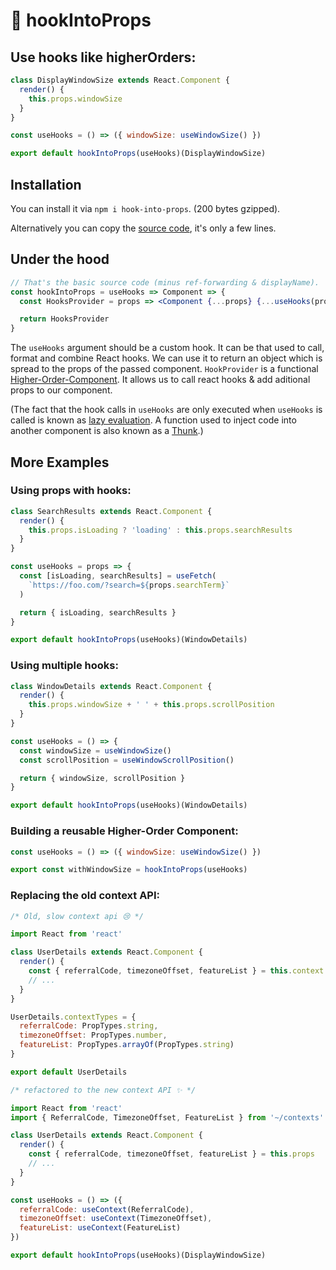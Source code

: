 # 🚢 hookIntoProps

## Use hooks like higherOrders:

```jsx
class DisplayWindowSize extends React.Component {
  render() {
    this.props.windowSize
  }
}

const useHooks = () => ({ windowSize: useWindowSize() })

export default hookIntoProps(useHooks)(DisplayWindowSize)
```

## Installation

You can install it via `npm i hook-into-props`. (200 bytes gzipped).

Alternatively you can copy the [source code](src/index.js), it's only a few lines.

## Under the hood

```jsx
// That's the basic source code (minus ref-forwarding & displayName).
const hookIntoProps = useHooks => Component => {
  const HooksProvider = props => <Component {...props} {...useHooks(props)} />

  return HooksProvider
}
```

The `useHooks` argument should be a custom hook. It can be that used to call, format and combine React hooks. We can use it to return an object which is spread to the props of the passed component. `HookProvider` is a functional [Higher-Order-Component](https://reactjs.org/docs/higher-order-components.html). It allows us to call react hooks & add aditional props to our component.

(The fact that the hook calls in `useHooks` are only executed when `useHooks` is called is known as [lazy evaluation](https://stackoverflow.com/a/38904906). A function used to inject code into another component is also known as a [Thunk](https://en.wikipedia.org/wiki/Thunk).)

## More Examples

### Using props with hooks:

```jsx
class SearchResults extends React.Component {
  render() {
    this.props.isLoading ? 'loading' : this.props.searchResults
  }
}

const useHooks = props => {
  const [isLoading, searchResults] = useFetch(
    `https://foo.com/?search=${props.searchTerm}`
  )

  return { isLoading, searchResults }
}

export default hookIntoProps(useHooks)(WindowDetails)
```

### Using multiple hooks:

```jsx
class WindowDetails extends React.Component {
  render() {
    this.props.windowSize + ' ' + this.props.scrollPosition
  }
}

const useHooks = () => {
  const windowSize = useWindowSize()
  const scrollPosition = useWindowScrollPosition()

  return { windowSize, scrollPosition }
}

export default hookIntoProps(useHooks)(WindowDetails)
```

### Building a reusable Higher-Order Component:

```jsx
const useHooks = () => ({ windowSize: useWindowSize() })

export const withWindowSize = hookIntoProps(useHooks)
```

### Replacing the old context API:

```jsx
/* Old, slow context api 😢 */

import React from 'react'

class UserDetails extends React.Component {
  render() {
    const { referralCode, timezoneOffset, featureList } = this.context
    // ...
  }
}

UserDetails.contextTypes = {
  referralCode: PropTypes.string,
  timezoneOffset: PropTypes.number,
  featureList: PropTypes.arrayOf(PropTypes.string)
}

export default UserDetails
```

```jsx
/* refactored to the new context API ✨ */

import React from 'react'
import { ReferralCode, TimezoneOffset, FeatureList } from '~/contexts'

class UserDetails extends React.Component {
  render() {
    const { referralCode, timezoneOffset, featureList } = this.props
    // ...
  }
}

const useHooks = () => ({
  referralCode: useContext(ReferralCode),
  timezoneOffset: useContext(TimezoneOffset),
  featureList: useContext(FeatureList)
})

export default hookIntoProps(useHooks)(DisplayWindowSize)
```
